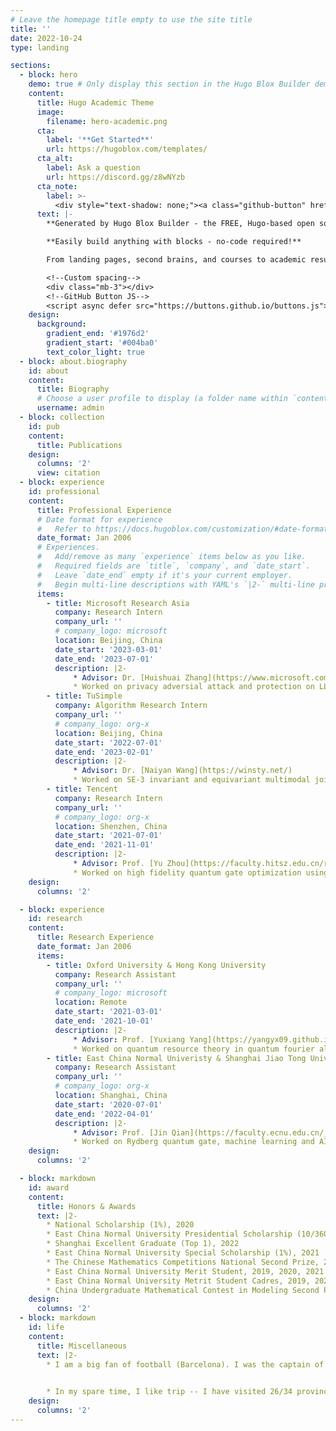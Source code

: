 ```yaml
---
# Leave the homepage title empty to use the site title
title: ''
date: 2022-10-24
type: landing

sections:
  - block: hero
    demo: true # Only display this section in the Hugo Blox Builder demo site
    content:
      title: Hugo Academic Theme
      image:
        filename: hero-academic.png
      cta:
        label: '**Get Started**'
        url: https://hugoblox.com/templates/
      cta_alt:
        label: Ask a question
        url: https://discord.gg/z8wNYzb
      cta_note:
        label: >-
          <div style="text-shadow: none;"><a class="github-button" href="https://github.com/HugoBlox/hugo-blox-builder" data-icon="octicon-star" data-size="large" data-show-count="true" aria-label="Star">Star Hugo Blox Builder</a></div><div style="text-shadow: none;"><a class="github-button" href="https://github.com/HugoBlox/theme-academic-cv" data-icon="octicon-star" data-size="large" data-show-count="true" aria-label="Star">Star the Academic template</a></div>
      text: |-
        **Generated by Hugo Blox Builder - the FREE, Hugo-based open source website builder trusted by 500,000+ sites.**

        **Easily build anything with blocks - no-code required!**

        From landing pages, second brains, and courses to academic resumés, conferences, and tech blogs.

        <!--Custom spacing-->
        <div class="mb-3"></div>
        <!--GitHub Button JS-->
        <script async defer src="https://buttons.github.io/buttons.js"></script>
    design:
      background:
        gradient_end: '#1976d2'
        gradient_start: '#004ba0'
        text_color_light: true
  - block: about.biography
    id: about
    content:
      title: Biography
      # Choose a user profile to display (a folder name within `content/authors/`)
      username: admin
  - block: collection
    id: pub
    content:
      title: Publications
    design:
      columns: '2'
      view: citation
  - block: experience
    id: professional
    content:
      title: Professional Experience
      # Date format for experience
      #   Refer to https://docs.hugoblox.com/customization/#date-format
      date_format: Jan 2006
      # Experiences.
      #   Add/remove as many `experience` items below as you like.
      #   Required fields are `title`, `company`, and `date_start`.
      #   Leave `date_end` empty if it's your current employer.
      #   Begin multi-line descriptions with YAML's `|2-` multi-line prefix.
      items:
        - title: Microsoft Research Asia
          company: Research Intern
          company_url: ''
          # company_logo: microsoft
          location: Beijing, China
          date_start: '2023-03-01'
          date_end: '2023-07-01'
          description: |2-
              * Advisor: Dr. [Huishuai Zhang](https://www.microsoft.com/en-us/research/people/huzhang/), Dr. [Da Yu](https://dayu11.github.io/)
              * Worked on privacy adversial attack and protection on LLM like GPT family.
        - title: TuSimple
          company: Algorithm Research Intern
          company_url: ''
          # company_logo: org-x
          location: Beijing, China
          date_start: '2022-07-01'
          date_end: '2023-02-01'
          description: |2-
              * Advisor: Dr. [Naiyan Wang](https://winsty.net/)
              * Worked on SE-3 invariant and equivariant multimodal joint self-driving scenario prediction.
        - title: Tencent
          company: Research Intern
          company_url: ''
          # company_logo: org-x
          location: Shenzhen, China
          date_start: '2021-07-01'
          date_end: '2021-11-01'
          description: |2-
              * Advisor: Prof. [Yu Zhou](https://faculty.hitsz.edu.cn/recgardening?eqid=aa9c96a4001c05b4000000066463a165), Prof. [Shengyu Zhang](http://www.cse.cuhk.edu.hk/~syzhang)
              * Worked on high fidelity quantum gate optimization using Deep Reinforcement Learning.
    design:
      columns: '2'

  - block: experience
    id: research
    content:
      title: Research Experience
      date_format: Jan 2006
      items:
        - title: Oxford University & Hong Kong University
          company: Research Assistant
          company_url: ''
          # company_logo: microsoft
          location: Remote
          date_start: '2021-03-01'
          date_end: '2021-10-01'
          description: |2-
              * Advisor: Prof. [Yuxiang Yang](https://yangyx09.github.io/), Prof. [Giulio Chiribella](https://qici.weebly.com/)
              * Worked on quantum resource theory in quantum fourier algorithm.
        - title: East China Normal Univeristy & Shanghai Jiao Tong University 
          company: Research Assistant
          company_url: ''
          # company_logo: org-x
          location: Shanghai, China
          date_start: '2020-07-01'
          date_end: '2022-04-01'
          description: |2-
              * Advisor: Prof. [Jin Qian](https://faculty.ecnu.edu.cn/_s41/qj2/main.psp), Prof. [Weiping Zhang](https://www.physics.sjtu.edu.cn/jsml/zhangweiping.html)
              * Worked on Rydberg quantum gate, machine learning and AI4Science.
    design:
      columns: '2'

  - block: markdown
    id: award
    content:
      title: Honors & Awards
      text: |2-
        * National Scholarship (1%), 2020
        * East China Normal University Presidential Scholarship (10/3600), 2022
        * Shanghai Excellent Graduate (Top 1), 2022
        * East China Normal University Special Scholarship (1%), 2021
        * The Chinese Mathematics Competitions National Second Prize, 2019, 2020
        * East China Normal University Merit Student, 2019, 2020, 2021
        * East China Normal University Metrit Student Cadres, 2019, 2020, 2021
        * China Undergraduate Mathematical Contest in Modeling Second Prize, 2019
    design:
      columns: '2'
  - block: markdown
    id: life
    content:
      title: Miscellaneous
      text: |2-
        * I am a big fan of football (Barcelona). I was the captain of the football team at Physics@ECNU for 3 years. We have won 1 Champion, 1 Runner-up and stepped into 2 other times Semi-finals in 4 years' university league. I play as a middlefield (CM or CAM), sometimes I could play LW to guest. I am good at through pass and free-kick.
        

        * In my spare time, I like trip -- I have visited 26/34 provinces of China. Also, I love games like COD and Genshin.
    design:
      columns: '2'
---
```

